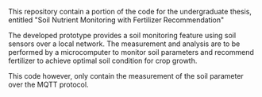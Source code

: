 This repository contain a portion of the code for the undergraduate thesis, entitled "Soil Nutrient Monitoring with Fertilizer Recommendation"

The developed prototype provides a soil monitoring feature using soil sensors over a local network. The measurement and analysis are to be performed by a microcomputer to monitor soil parameters and recommend fertilizer to achieve optimal soil condition for crop growth.

This code however, only contain the measurement of the soil parameter over the MQTT protocol. 